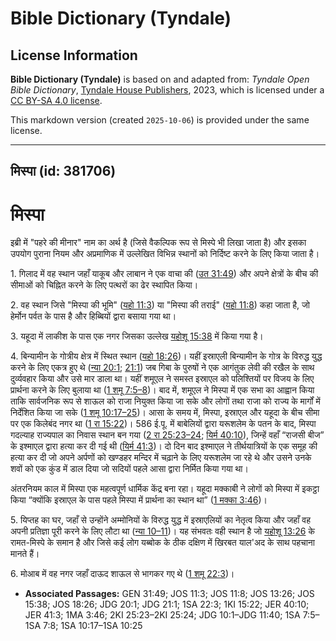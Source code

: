# Bible Dictionary (Tyndale)

## License Information

**Bible Dictionary (Tyndale)** is based on and adapted from: _Tyndale Open Bible Dictionary_, [Tyndale House Publishers](https://tyndaleopenresources.com/), 2023, which is licensed under a [CC BY-SA 4.0 license](https://creativecommons.org/licenses/by-sa/4.0/legalcode.en).

This markdown version (created `2025-10-06`) is provided under the same license.



--------------------------------

## मिस्पा (id: 381706)

मिस्पा
======

इब्री में "पहरे की मीनार" नाम का अर्थ है (जिसे वैकल्पिक रूप से मिस्पे भी लिखा जाता है) और इसका उपयोग पुराना नियम और अप्रमाणिक में उल्लेखित विभिन्न स्थानों को निर्दिष्ट करने के लिए किया जाता है।

1\. गिलाद में वह स्थान जहाँ याकूब और लाबान ने एक वाचा की ([उत 31:49](https://ref.ly/Gen31:49)) और अपने क्षेत्रों के बीच की सीमाओं को चिह्नित करने के लिए पत्थरों का ढेर स्थापित किया।

2\. वह स्थान जिसे "मिस्पा की भूमि" ([यहो 11:3](https://ref.ly/Josh11:3)) या "मिस्पा की तराई" ([यहो 11:8](https://ref.ly/Josh11:8)) कहा जाता है, जो हेर्मोन पर्वत के पास है और हिब्बियों द्वारा बसाया गया था।

3\. यहूदा में लाकीश के पास एक नगर जिसका उल्लेख [यहोशू 15:38](https://ref.ly/Josh15:38) में किया गया है।

4\. बिन्यामीन के गोत्रीय क्षेत्र में स्थित स्थान ([यहो 18:26](https://ref.ly/Josh18:26))। यहीं इस्राएली बिन्यामीन के गोत्र के विरुद्ध युद्ध करने के लिए एकत्र हुए थे ([न्या 20:1](https://ref.ly/Judg20:1); [21:1](https://ref.ly/Judg21:1)) जब गिबा के पुरुषों ने एक आगंतुक लेवी की रखैल के साथ दुर्व्यवहार किया और उसे मार डाला था। यहीं शमूएल ने समस्त इस्राएल को पलिश्तियों पर विजय के लिए प्रार्थना करने के लिए बुलाया था ([1 शमू 7:5–8](https://ref.ly/1Sam7:5-1Sam7:8))। बाद में, शमूएल ने मिस्पा में एक सभा का आह्वान किया ताकि सार्वजनिक रूप से शाऊल को राजा नियुक्त किया जा सके और लोगों तथा राजा को राज्य के मार्गों में निर्देशित किया जा सके ([1 शमू 10:17–25](https://ref.ly/1Sam10:17-1Sam10:25))। आसा के समय में, मिस्पा, इस्राएल और यहूदा के बीच सीमा पर एक किलेबंद नगर था ([1 रा 15:22](https://ref.ly/1Kgs15:22))। 586 ई.पू. में बाबेलियों द्वारा यरूशलेम के पतन के बाद, मिस्पा गदल्याह राज्यपाल का निवास स्थान बन गया ([2 रा 25:23–24](https://ref.ly/2Kgs25:23-2Kgs25:24); [यिर्म 40:10](https://ref.ly/Jer40:10)), जिन्हें वहाँ “राजसी बीज” के इश्माएल द्वारा हत्या कर दी गई थी ([यिर्म 41:3](https://ref.ly/Jer41:3))। दो दिन बाद इश्माएल ने तीर्थयात्रियों के एक समूह की हत्या कर दी जो अपने अर्पणों को खण्डहर मन्दिर में चढ़ाने के लिए यरूशलेम जा रहे थे और उसने उनके शवों को एक कुंड में डाल दिया जो सदियों पहले आसा द्वारा निर्मित किया गया था।

अंतरनियम काल में मिस्पा एक महत्वपूर्ण धार्मिक केंद्र बना रहा। यहूदा मक्काबी ने लोगों को मिस्पा में इकट्ठा किया “क्योंकि इस्राएल के पास पहले मिस्पा में प्रार्थना का स्थान था” ([1 मक्का 3:46](https://ref.ly/1Macc3:46))।

5\. यिप्तह का घर, जहाँ से उन्होंने अम्मोनियों के विरुद्ध युद्ध में इस्राएलियों का नेतृत्व किया और जहाँ वह अपनी प्रतिज्ञा पूरी करने के लिए लौटा था ([न्या 10–11](https://ref.ly/Judg10:1-Judg11:40))। यह संभवतः वही स्थान है जो [यहोशू 13:26](https://ref.ly/Josh13:26) के रामत\-मिस्पे के समान है और जिसे कई लोग यब्बोक के ठीक दक्षिण में खिरबत याल'अद के साथ पहचाना मानते हैं।

6\. मोआब में वह नगर जहाँ दाऊद शाऊल से भागकर गए थे ([1 शमू 22:3](https://ref.ly/1Sam22:3))।

* **Associated Passages:** GEN 31:49; JOS 11:3; JOS 11:8; JOS 13:26; JOS 15:38; JOS 18:26; JDG 20:1; JDG 21:1; 1SA 22:3; 1KI 15:22; JER 40:10; JER 41:3; 1MA 3:46; 2KI 25:23–2KI 25:24; JDG 10:1–JDG 11:40; 1SA 7:5–1SA 7:8; 1SA 10:17–1SA 10:25

